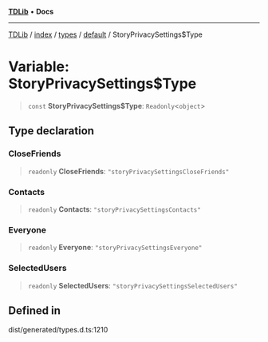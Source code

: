 [**TDLib**](../../../../../../README.md) • **Docs**

***

[TDLib](../../../../../../modules.md) / [index](../../../../../README.md) / [types](../../../README.md) / [default](../README.md) / StoryPrivacySettings$Type

# Variable: StoryPrivacySettings$Type

> `const` **StoryPrivacySettings$Type**: `Readonly`\<`object`\>

## Type declaration

### CloseFriends

> `readonly` **CloseFriends**: `"storyPrivacySettingsCloseFriends"`

### Contacts

> `readonly` **Contacts**: `"storyPrivacySettingsContacts"`

### Everyone

> `readonly` **Everyone**: `"storyPrivacySettingsEveryone"`

### SelectedUsers

> `readonly` **SelectedUsers**: `"storyPrivacySettingsSelectedUsers"`

## Defined in

dist/generated/types.d.ts:1210
